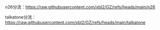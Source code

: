 n26分流：https://raw.githubusercontent.com/xbl2/GZ/refs/heads/main/n26

talkatone分流：https://raw.githubusercontent.com/xbl2/GZ/refs/heads/main/talkatone
